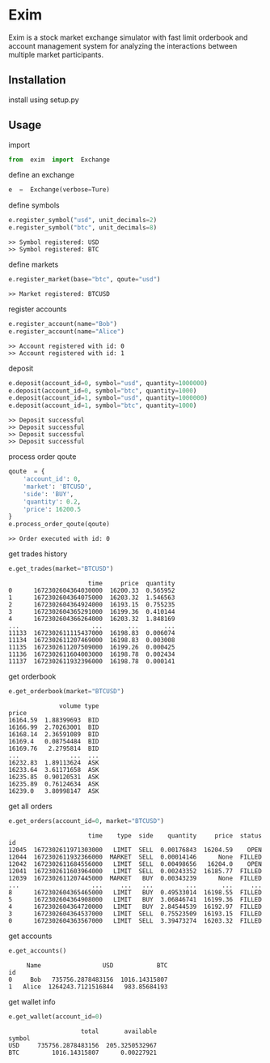 # Exim

Exim is a stock market exchange simulator with fast limit orderbook and account management system for analyzing the interactions between multiple market participants.

## Installation

install using setup.py

## Usage
  import
```python
from  exim  import  Exchange
```
define an exchange
```python
e  =  Exchange(verbose=Ture)
```
define symbols
```python
e.register_symbol("usd", unit_decimals=2)
e.register_symbol("btc", unit_decimals=8)
```
```
>> Symbol registered: USD
>> Symbol registered: BTC
```
define markets
```python
e.register_market(base="btc", qoute="usd")
```
```
>> Market registered: BTCUSD
```
register accounts
```python
e.register_account(name="Bob")
e.register_account(name="Alice")
```
```
>> Account registered with id: 0
>> Account registered with id: 1
```
deposit
```python
e.deposit(account_id=0, symbol="usd", quantity=1000000)
e.deposit(account_id=0, symbol="btc", quantity=1000)
e.deposit(account_id=1, symbol="usd", quantity=1000000)
e.deposit(account_id=1, symbol="btc", quantity=1000)
```
```
>> Deposit successful 
>> Deposit successful 
>> Deposit successful 
>> Deposit successful
```

process order qoute
```python
qoute  = {
	'account_id': 0,
	'market': 'BTCUSD',
	'side': 'BUY',
	'quantity': 0.2,
	'price': 16200.5
}
e.process_order_qoute(qoute)
```
```
>> Order executed with id: 0
```
get trades history
```python
e.get_trades(market="BTCUSD")
```
```
                      time     price  quantity
0      1672302604364030000  16200.33  0.565952
1      1672302604364075000  16203.32  1.546563
2      1672302604364924000  16193.15  0.755235
3      1672302604365291000  16199.36  0.410144
4      1672302604366264000  16203.32  1.848169
...                    ...       ...       ...
11133  1672302611115437000  16198.83  0.006074
11134  1672302611207469000  16198.83  0.003008
11135  1672302611207509000  16199.26  0.000425
11136  1672302611604003000  16198.78  0.002434
11137  1672302611932396000  16198.78  0.000141
```
get orderbook
```python
e.get_orderbook(market="BTCUSD")
```
```
              volume type
price                    
16164.59  1.88399693  BID
16166.99  2.70263001  BID
16168.14  2.36591089  BID
16169.4   0.08754484  BID
16169.76   2.2795814  BID
...              ...  ...
16232.83  1.89113624  ASK
16233.64  3.61171658  ASK
16235.85  0.90120531  ASK
16235.89  0.76124634  ASK
16239.0   3.80998147  ASK
```
get all orders
```python
e.get_orders(account_id=0, market="BTCUSD")
```
```
                      time    type  side    quantity     price  status
id                                                                    
12045  1672302611971303000   LIMIT  SELL  0.00176843  16204.59    OPEN
12044  1672302611932366000  MARKET  SELL  0.00014146      None  FILLED
12042  1672302611684556000   LIMIT  SELL  0.00498656   16204.0    OPEN
12041  1672302611603964000   LIMIT  SELL  0.00243352  16185.77  FILLED
12039  1672302611207445000  MARKET   BUY  0.00343239      None  FILLED
...                    ...     ...   ...         ...       ...     ...
8      1672302604365465000   LIMIT   BUY  0.49533014  16198.55  FILLED
5      1672302604364908000   LIMIT   BUY  3.06846741  16199.36  FILLED
4      1672302604364720000   LIMIT   BUY  2.84544539  16192.97  FILLED
3      1672302604364537000   LIMIT  SELL  0.75523509  16193.15  FILLED
0      1672302604363567000   LIMIT  SELL  3.39473274  16203.32  FILLED
```
get accounts
```python
e.get_accounts()
```
```
     Name                 USD            BTC
id                                          
0     Bob   735756.2878483156  1016.14315807
1   Alice  1264243.7121516844   983.85684193
```
get wallet info
```python
e.get_wallet(account_id=0)
```
```
                    total       available
symbol                                   
USD     735756.2878483156  205.3250532967
BTC         1016.14315807      0.00227921
```
